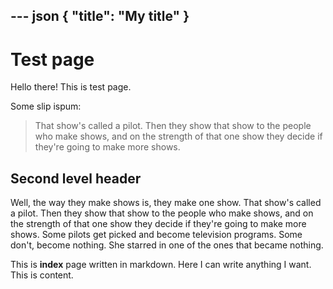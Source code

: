 --- json
{
    "title": "My title"
}
---
# Test page

Hello there! This is test page.

Some slip ispum:

> That show's called a pilot. Then they show that show to the people who make shows, and on the strength of that one show they decide if they're going to make more shows.

## Second level header

Well, the way they make shows is, they make one show. That show's called a pilot. Then they show that show to the people who make shows, and on the strength of that one show they decide if they're going to make more shows. Some pilots get picked and become television programs. Some don't, become nothing. She starred in one of the ones that became nothing.

This is **index** page written in markdown. Here I can write anything I want. This is content.